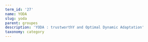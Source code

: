 ```yaml
---
term_id: '27'
name: YODA
slug: yoda
parent: groupes
description: 'YODA : trustworthY and Optimal Dynamic Adaptation'
taxonomy: category
---
```


